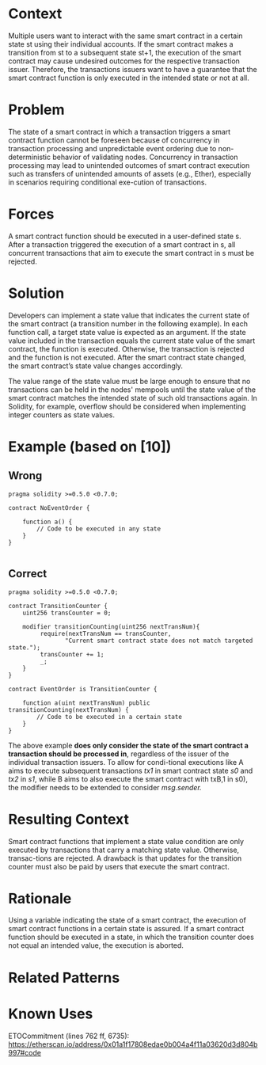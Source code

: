 # Context
Multiple users want to interact with the same smart contract in a certain state st using their individual accounts. If the smart contract makes a transition from st to a subsequent state st+1, the execution of the smart contract may cause undesired outcomes for the respective transaction issuer. Therefore, the transactions issuers want to have a guarantee that the smart contract function is only executed in the intended state or not at all.
# Problem
The state of a smart contract in which a transaction triggers a smart contract function cannot be foreseen because of concurrency in transaction processing and unpredictable event ordering due to non-deterministic behavior of validating nodes. Concurrency in transaction processing may lead to unintended outcomes of smart contract execution such as transfers of unintended amounts of assets (e.g., Ether), especially in scenarios requiring conditional exe-cution of transactions.
# Forces
A smart contract function should be executed in a user-defined state s. After a transaction triggered the execution of a smart contract in s, all concurrent transactions that aim to execute the smart contract in s must be rejected.
# Solution
Developers can implement a state value that indicates the current state of the smart contract (a transition number in the following example). In each function call, a target state value is expected as an argument. If the state value included in the transaction equals the current state value of the smart contract, the function is executed. Otherwise, the transaction is rejected and the function is not executed. After the smart contract state changed, the smart contract’s state value changes accordingly.

The value range of the state value must be large enough to ensure that no transactions can be held in the nodes' mempools until the state value of the smart contract matches the intended state of such old transactions again. In Solidity, for example, overflow should be considered when implementing integer counters as state values.
# Example (based on [10])

## Wrong
```Solidity
pragma solidity >=0.5.0 <0.7.0;
 
contract NoEventOrder {

    function a() {
        // Code to be executed in any state
    }
}


``` 

## Correct
```Solidity
pragma solidity >=0.5.0 <0.7.0;

contract TransitionCounter {
    uint256 transCounter = 0;

    modifier transitionCounting(uint256 nextTransNum){
         require(nextTransNum == transCounter,
                "Current smart contract state does not match targeted state.");
         transCounter += 1;
         _;
    }
}

contract EventOrder is TransitionCounter {

    function a(uint nextTransNum) public transitionCounting(nextTransNum) {
        // Code to be executed in a certain state
    }
}
```
The above example **does only consider the state of the smart contract a transaction should be processed in**, regardless of the issuer of the individual transaction issuers. To allow for condi-tional executions like A aims to execute subsequent transactions _tx1_ in smart contract state _s0_ and _tx2_ in _s1_, while B aims to also execute the smart contract with txB,1 in s0), the modifier needs to be extended to consider _msg.sender._


# Resulting Context
Smart contract functions that implement a state value condition are only executed by transactions that carry a matching state value. Otherwise, transac-tions are rejected. A drawback is that updates for the transition counter must also be paid by users that execute the smart contract.
# Rationale
Using a variable indicating the state of a smart contract, the execution of smart contract functions in a certain state is assured. If a smart contract function should be executed in a state, in which the transition counter does not equal an intended value, the execution is aborted.
# Related Patterns

# Known Uses
ETOCommitment (lines 762 ff, 6735): https://etherscan.io/address/0x01a1f17808edae0b004a4f11a03620d3d804b997#code